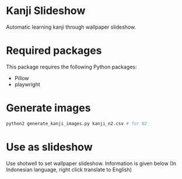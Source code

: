 # Kanji Slideshow  
Automatic learning kanji through wallpaper slideshow.

# Required packages
This package requires the following Python packages:
- Pillow
- playwright

# Generate images  

```bash
python2 generate_kanji_images.py kanji_n2.csv # for N2
```

# Use as slideshow
Use shotwell to set wallpaper slideshow. Information is given below (In Indonesian language, right click translate to English)

